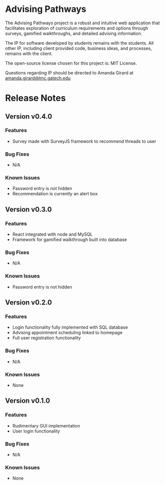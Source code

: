 # Advising Pathways

The Advising Pathways project is a robust and intuitive web application that facilitates exploration of curriculum requirements and options through surveys, gamified walkthroughs, and detailed advising information.

The IP for software developed by students remains with the students. All other IP, including
client provided code, business ideas, and processes, remains with the client.

The open-source license chosen for this project is: MIT License.

Questions regarding IP should be directed to Amanda Girard at amanda.girard@lmc.gatech.edu

# Release Notes

## Version v0.4.0

### Features

- Survey made with SurveyJS framework to recommend threads to user

### Bug Fixes

- N/A

### Known Issues

- Password entry is not hidden
- Recommendation is currently an alert box

## Version v0.3.0

### Features

- React integrated with node and MySQL
- Framework for gamified walkthrough built into database

### Bug Fixes

- N/A

### Known Issues

- Password entry is not hidden

## Version v0.2.0

### Features

- Login functionality fully implemented with SQL database
- Advising appointment scheduling linked to homepage
- Full user registration functionality

### Bug Fixes

- N/A

### Known Issues

- None

## Version v0.1.0

### Features

- Rudimentary GUI implementation
- User login functionality

### Bug Fixes

- N/A

### Known Issues

- None
